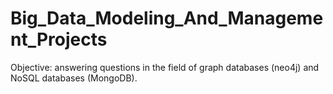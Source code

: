 # Big_Data_Modeling_And_Management_Projects

Objective: answering questions in the field of graph databases (neo4j) and NoSQL databases (MongoDB).
